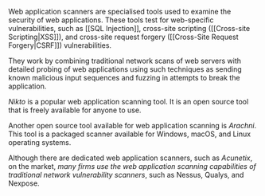 
Web application scanners are specialised tools used to examine the security of web applications. These tools test for web-specific vulnerabilities, such as [[SQL Injection]], cross-site scripting ([[Cross-site Scripting|XSS]]), and cross-site request forgery ([[Cross-Site Request Forgery|CSRF]]) vulnerabilities.

They work by combining traditional network scans of web servers with detailed
probing of web applications using such techniques as sending known malicious input sequences and fuzzing in attempts to break the application.

*Nikto* is a popular web application scanning tool. It is an open source tool that is freely available for anyone to use.

Another open source tool available for web application scanning is *Arachni*. This tool is a packaged scanner available for Windows, macOS, and Linux operating systems.

Although there are dedicated web application scanners, such as *Acunetix*, on the market, *many firms use the web application scanning capabilities of traditional network vulnerability scanners*, such as Nessus, Qualys, and Nexpose.